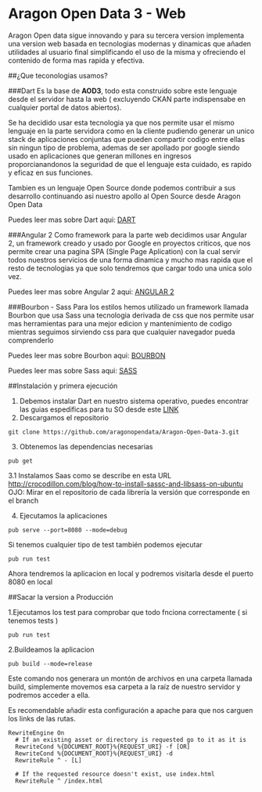 # Aragon Open Data 3 - Web

Aragon Open data sigue innovando y para su tercera version implementa una version web basada en tecnologias modernas y dinamicas que añaden utilidades al usuario final simplificando el uso de la misma y ofreciendo el contenido de forma mas rapida y efectiva.

##¿Que teconologias usamos?

###Dart
Es la base de **AOD3**, todo esta construido sobre este lenguaje desde el servidor hasta la web ( excluyendo CKAN parte indispensabe en cualquier portal de datos abiertos).

Se ha decidido usar esta tecnologia ya que nos permite usar el mismo lenguaje en la parte servidora como en la cliente pudiendo generar un unico stack de aplicaciones conjuntas que pueden compartir codigo entre ellas sin ningun tipo de problema, ademas de ser apollado por google siendo usado en aplicaciones que generan millones en ingresos proporcianandonos la seguridad de que el lenguaje esta cuidado, es rapido y eficaz en sus funciones.

Tambien es un lenguaje Open Source donde podemos contribuir a sus desarrollo continuando asi nuestro apollo al Open Source desde Aragon Open Data
 
Puedes leer mas sobre Dart aqui: [DART][1]
 
###Angular 2
Como framework para la parte web decidimos usar Angular 2, un framework creado y usado por Google en proyectos criticos, que nos permite crear una pagina SPA (Single Page Aplication) con la cual servir todos nuestros servicios de una forma dinamica y mucho mas rapida que el resto de tecnologias ya que solo tendremos que cargar todo una unica solo vez.

Puedes leer mas sobre Angular 2 aqui: [ANGULAR 2][2]

###Bourbon - Sass
Para los estilos hemos utilizado un framework llamada Bourbon que usa Sass una tecnologia derivada de css que nos permite usar mas herramientas para una mejor edicion y mantenimiento de codigo mientras seguimos sirviendo css para que cualquier navegador pueda comprenderlo

Puedes leer mas sobre Bourbon aqui: [BOURBON][3]

Puedes leer mas sobre Sass aqui: [SASS][4]

##Instalación y primera ejecución

1. Debemos instalar Dart en nuestro sistema operativo, puedes encontrar las guias espedificas para tu SO desde este [LINK][5] 
2. Descargamos el repositorio
```
git clone https://github.com/aragonopendata/Aragon-Open-Data-3.git
```
3. Obtenemos las dependencias necesarias
```
pub get
```
3.1 Instalamos Saas como se describe en esta URL
http://crocodillon.com/blog/how-to-install-sassc-and-libsass-on-ubuntu
OJO: Mirar en el repositorio de cada librería la versión que corresponde en el branch


4. Ejecutamos la aplicaciones
```
pub serve --port=8080 --mode=debug
```

Si tenemos cualquier tipo de test también podemos ejecutar
```
pub run test
```

Ahora tendremos la aplicacion en local y podremos visitarla desde el puerto 8080 en local

##Sacar la version a Producción

1.Ejecutamos los test para comprobar que todo fnciona correctamente ( si tenemos tests )
```
pub run test
```
2.Buildeamos la aplicacion
```
pub build --mode=release
```

Este comando nos generara un montón de archivos en una carpeta llamada build, simplemente movemos esa carpeta a la raíz de nuestro servidor  y podremos acceder a ella.

Es recomendable añadir esta configuración a apache para que nos carguen los links de las rutas.
```
RewriteEngine On  
  # If an existing asset or directory is requested go to it as it is
  RewriteCond %{DOCUMENT_ROOT}%{REQUEST_URI} -f [OR]
  RewriteCond %{DOCUMENT_ROOT}%{REQUEST_URI} -d
  RewriteRule ^ - [L]

  # If the requested resource doesn't exist, use index.html
  RewriteRule ^ /index.html
``` 
 
 [1]: https://www.dartlang.org/
 [2]: https://webdev.dartlang.org/angular
 [3]: http://bourbon.io/
 [4]: http://sass-lang.com/
 [5]: https://www.dartlang.org/install